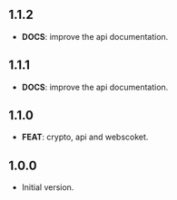 ## 1.1.2

 - **DOCS**: improve the api documentation.

## 1.1.1

 - **DOCS**: improve the api documentation.

## 1.1.0

 - **FEAT**: crypto, api and webscoket.

## 1.0.0

- Initial version.
